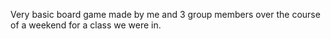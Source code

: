 Very basic board game made by me and 3 group members over the course of a weekend for a class we were in.
